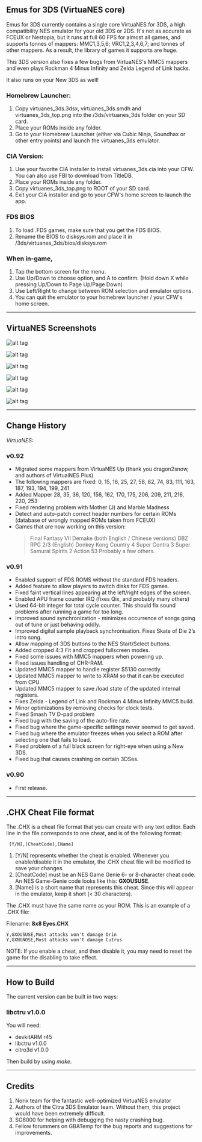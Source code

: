 ## Emus for 3DS (VirtuaNES core)

Emus for 3DS currently contains a single core VirtuaNES for 3DS, a high compatibility NES emulator for your old 3DS or 2DS. It's not as accurate as FCEUX or Nestopia, but it runs at full 60 FPS for almost all games, and supports tonnes of mappers: MMC1,3,5,6; VRC1,2,3,4,6,7; and tonnes of other mappers. As a result, the library of games it supports are huge. 

This 3DS version also fixes a few bugs from VirtuaNES's MMC5 mappers and even plays Rockman 4 Minus Infinity and Zelda Legend of Link hacks.

It also runs on your New 3DS as well!

### Homebrew Launcher:

1. Copy virtuanes_3ds.3dsx, virtuanes_3ds.smdh and virtuanes_3ds_top.png into the /3ds/virtuanes_3ds folder on your SD card.
2. Place your ROMs inside any folder.
3. Go to your Homebrew Launcher (either via Cubic Ninja, Soundhax or other entry points) and launch the virtuanes_3ds emulator.

### CIA Version:

1. Use your favorite CIA installer to install virtuanes_3ds.cia into your CFW. You can also use FBI to download from TitleDB.
2. Place your ROMs inside any folder.
3. Copy virtuanes_3ds_top.png to ROOT of your SD card.
4. Exit your CIA installer and go to your CFW's home screen to launch the app.

### FDS BIOS

1. To load .FDS games, make sure that you get the FDS BIOS.
2. Rename the BIOS to disksys.rom and place it in /3ds/virtuanes_3ds/bios/disksys.rom

### When in-game,

1. Tap the bottom screen for the menu.
2. Use Up/Down to choose option, and A to confirm. (Hold down X while pressing Up/Down to Page Up/Page Down)
3. Use Left/Right to change between ROM selection and emulator options.
4. You can quit the emulator to your homebrew launcher / your CFW's home screen.

-------------------------------------------------------------------------------------------------------

## VirtuaNES Screenshots

![alt tag](https://github.com/bubble2k16/emus3ds/blob/master/screenshots/VirtuaNES%20-%20Bionic%20Commando.bmp)

![alt tag](https://github.com/bubble2k16/emus3ds/blob/master/screenshots/VirtuaNES%20-%20Gradius%20II.bmp)

![alt tag](https://github.com/bubble2k16/emus3ds/blob/master/screenshots/VirtuaNES%20-%20Kirby's%20Adventure.bmp)

![alt tag](https://github.com/bubble2k16/emus3ds/blob/master/screenshots/VirtuaNES%20-%20Legend%20of%20Link.bmp)

![alt tag](https://github.com/bubble2k16/emus3ds/blob/master/screenshots/VirtuaNES%20-%20Rockman%204%20Minus%20Infinity.bmp)

![alt tag](https://github.com/bubble2k16/emus3ds/blob/master/screenshots/VirtuaNES%20-%20Super%20Mario%20Bros%203.bmp)

-------------------------------------------------------------------------------------------

## Change History

*VirtuaNES:*

### v0.92

- Migrated some mappers from VirtuaNES Up (thank you dragon2snow, and authors of VirtualNES Plus)
- The following mappers are fixed: 0, 15, 16, 25, 27, 58, 62, 74, 83, 111, 163, 187, 193, 194, 199, 241
- Added Mapper 28, 35, 36, 120, 156, 162, 170, 175, 206, 209, 211, 216, 220, 253
- Fixed rendering problem with Mother (J) and Marble Madness
- Detect and auto-patch correct header numbers for certain ROMs (database of wrongly mapped ROMs taken from FCEUX)
- Games that are now working on this version:
  > Final Fantasy VII Demake (both English / Chinese versions)
  > DBZ RPG 2/3 (English)
  > Donkey Kong Country 4
  > Super Contra 3
  > Super Samurai Spirits 2
  > Action 53
  > Probably a few others.

### v0.91

- Enabled support of FDS ROMS without the standard FDS headers.
- Added feature to allow players to switch disks for FDS games.
- Fixed faint vertical lines appearing at the left/right edges of the screen.
- Enabled APU frame counter IRQ (fixes Qix, and probably many others)
- Used 64-bit integer for total cycle counter. This should fix sound problems after running a game for too long.
- Improved sound synchronization - minimizes occurrence of songs going out of tune or just behaving oddly.
- Improved digital sample playback synchronisation. Fixes Skate of Die 2’s intro song.
- Allow mapping of 3DS buttons to the NES Start/Select buttons.
- Added cropped 4:3 Fit and cropped fullscreen modes.
- Fixed some issues with MMC5 mappers when powering up.
- Fixed issues handling of CHR-RAM. 
- Updated MMC5 mapper to handle register $5130 correctly.
- Updated MMC5 mapper to write to XRAM so that it can be executed from CPU.
- Updated MMC5 mapper to save /load state of the updated internal registers.
- Fixes Zelda - Legend of Link and Rockman 4 Minus Infinity MMC5 build.
- Minor optimizations by removing checks for clock tests.
- Fixed Smash TV D-pad problem
- Fixed bug with the saving of the auto-fire rate.
- Fixed bug where the game-specific settings never seemed to get saved.
- Fixed bug where the emulator freezes when you select a ROM after selecting one that fails to load.
- Fixed problem of a full black screen for right-eye when using a New 3DS.
- Fixed bug that causes crashing on certain 3DSes.

### v0.90
- First release.

-------------------------------------------------------------------------------------------------------

## .CHX Cheat File format

The .CHX is a cheat file format that you can create with any text editor. Each line in the file corresponds to one cheat, and is of the following format:

     [Y/N],[CheatCode],[Name]

1. [Y/N] represents whether the cheat is enabled. Whenever you enable/disable it in the emulator, the .CHX cheat file will be modified to save your changes.
2. [CheatCode] must be an NES Game Genie 6- or 8-character cheat code. An NES Game-Genie code looks like this: **GXOUSUSE**.
3. [Name] is a short name that represents this cheat. Since this will appear in the emulator, keep it short (< 30 characters). 

The .CHX must have the same name as your ROM. This is an example of a .CHX file:

Filename: **8x8 Eyes.CHX**
```
Y,GXOUSUSE,Most attacks won't damage Orin
Y,GXNGNOSE,Most attacks won't damage Cutrus
```

NOTE: If you enable a cheat, and then disable it, you may need to reset the game for the disabling to take effect.

-------------------------------------------------------------------------------------------------------

## How to Build

The current version can be built in two ways:

###  libctru v1.0.0

You will need:
- devkitARM r45
- libctru v1.0.0
- citro3d v1.0.0

Then build by using *make*.

-------------------------------------------------------------------------------------------------------

## Credits

1. Norix team for the fantastic well-optimized VirtuaNES emulator
2. Authors of the Citra 3DS Emulator team. Without them, this project would have been extremely difficult.
5. SG6000 for helping with debugging the nasty crashing bug.
6. Fellow forummers on GBATemp for the bug reports and suggestions for improvements.